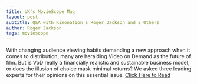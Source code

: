 ```yaml
---
title: UK's MovieScope Mag
layout: post
subtitle: Q&A with Kinonation's Roger Jackson and 2 Others
author: Roger Jackson
tags: moviescope
---
```


With changing audience viewing habits demanding a new approach when it comes to distribution, many are heralding Video on Demand as the future of film. But is VoD really a financially realistic and sustainable business model, or does the illusion of choice mask minimal returns? We asked three leading experts for their opinions on this essential issue. <a href="http://www.moviescopemag.com/featured-editorial/the-realities-of-vod/">Click Here to Read</a>
